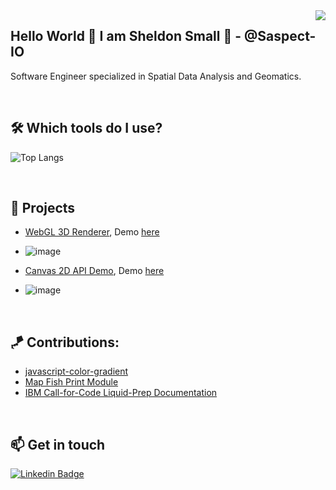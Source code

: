 <img align='right' src="https://github-readme-stats.vercel.app/api?username=saspect-io&show_icons=true&theme=dracula">

## Hello World 👋 I am Sheldon Small 🤔 - @Saspect-IO

Software Engineer specialized in Spatial Data Analysis and Geomatics.

&nbsp;
&nbsp;

## 🛠️ Which tools do I use?

![Top Langs](https://github-readme-stats.vercel.app/api/top-langs/?username=saspect-io&layout=compact)

&nbsp;
&nbsp;

## 🚀 Projects

- [WebGL 3D Renderer](https://github.com/Saspect-IO/webgl-3d-renderer), Demo [here](https://saspect-io.github.io/webgl-3d-renderer/)
- ![image](https://user-images.githubusercontent.com/29488727/133910816-790ec9b7-88b8-4578-909c-d681d6bdf076.png)

- [Canvas 2D API Demo](https://github.com/Saspect-IO/reveal-canvas), Demo [here](https://saspect-io.github.io/reveal-canvas/) 
- ![image](https://github.com/Saspect-IO/Saspect-IO/assets/29488727/31c4a3f5-578d-4850-a59c-16bd2333023c)


&nbsp;
&nbsp;

## 🪁 Contributions:

- [javascript-color-gradient](https://github.com/Adrinlol/javascript-color-gradient)
- [Map Fish Print Module](https://github.com/Saspect-IO/SimcoeCountyWebViewer)
- [IBM Call-for-Code Liquid-Prep Documentation](https://github.com/Call-for-Code/Liquid-Prep)

&nbsp;
&nbsp; 
## 📫 Get in touch

[![Linkedin Badge](https://img.shields.io/badge/linkedin-%230077B5.svg?&style=for-the-badge&logo=linkedin&logoColor=white)](https://www.linkedin.com/in/sheldon-small-13672160/)
